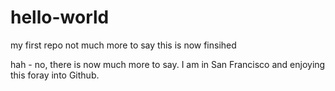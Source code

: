 hello-world
===========

my first repo
not much more to say
this is now finsihed

hah - no, there is now much more to say.  I am in San Francisco and enjoying this foray into Github.
